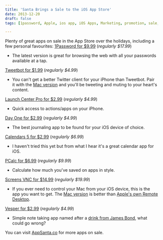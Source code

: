 ```yaml
---
title: 'Santa Brings a Sale to the iOS App Store'
date: 2013-12-20
draft: false
tags: [1password, Apple, ios app, iOS Apps, Marketing, promotion, sale, tweetbot, vesper, xmas]

---
```


Plenty of great apps on sale in the App Store over the holidays, including a few personal favourites: [1Password for $9.99](https://itunes.apple.com/ca/app/1password-password-manager/id568903335?mt=8&uo=4&at=10l4Ki) (_regularly $17.99_)

*   The latest version is great for browsing the web with all your passwords available at a tap.

[Tweetbot for $1.99](https://itunes.apple.com/ca/app/tweetbot-3-for-twitter-iphone/id722294701?mt=8&uo=4&at=10l4Ki) (_regularly $4.99_)

*   You can't get a better Twitter client for your iPhone than Tweetbot. Pair it with the [Mac version](https://itunes.apple.com/ca/app/tweetbot-for-twitter/id557168941?mt=12&uo=4&at=10l4Ki) and you'll be tweeting and muting to your heart's content.

[Launch Center Pro for $2.99](https://itunes.apple.com/ca/app/launch-center-pro/id532016360?mt=8&uo=4&at=10l4Ki) (_regularly $4.99_)

*   Quick access to actions/apps on your iPhone.

[Day One for $2.99](https://itunes.apple.com/ca/app/day-one-journal-diary/id421706526?mt=8&uo=4&at=10l4Ki) (_regularly $4.99_)

*   The best journaling app to be found for your iOS device of choice.

[Calendars 5 for $2.99](https://itunes.apple.com/ca/app/calendars-5-smart-calendar/id697927927?mt=8&uo=4&at=10l4Ki) (_regularly $6.99_)

*   I haven't tried this yet but from what I hear it's a great calendar app for iOS.

[PCalc for $6.99](https://itunes.apple.com/ca/app/pcalc-the-best-calculator/id284666222?mt=8&uo=4&at=10l4Ki) (_regularly $9.99_)

*   Calculate how much you've saved on apps in style.

[Screens VNC for $14.99](https://itunes.apple.com/ca/app/screens-vnc-access-your-computer/id655890150?mt=8&uo=4&at=10l4Ki) (_regularly $19.99_)

*   If you ever need to control your Mac from your iOS device, this is the app you want to get. The [Mac version](https://itunes.apple.com/ca/app/screens-vnc-control-your-computer/id446107677?mt=12&uo=4&at=10l4Ki) is better than [Apple's own Remote Desktop](https://itunes.apple.com/ca/app/apple-remote-desktop/id409907375?mt=12&uo=4&at=10l4Ki).

[Vesper for $2.99](https://itunes.apple.com/ca/app/vesper-elegant-notes/id655895325?mt=8&uo=4&at=10l4Ki) (_regularly $4.99_)

*   Simple note taking app named after a [drink from James Bond](http://en.wikipedia.org/wiki/Vesper_(cocktail)), what could go wrong?

You can visit [AppSanta.co](http://appsanta.co) for more apps on sale.